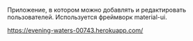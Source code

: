 Приложение, в котором можно добавлять и редактировать пользователей.
Используется фреймворк material-ui.

https://evening-waters-00743.herokuapp.com/

